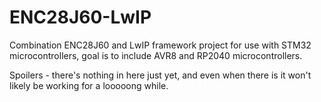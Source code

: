 # ENC28J60-LwIP
Combination ENC28J60 and LwIP framework project for use with STM32 microcontrollers, goal is to include AVR8 and RP2040 microcontrollers.

Spoilers - there's nothing in here just yet, and even when there is it won't likely be working for a looooong while.
